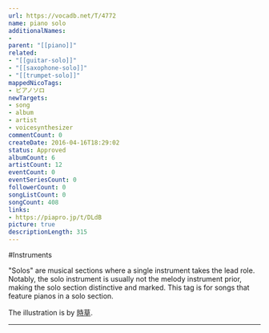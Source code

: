 ```yaml
---
url: https://vocadb.net/T/4772
name: piano solo
additionalNames: 
- 
parent: "[[piano]]"
related:
- "[[guitar-solo]]"
- "[[saxophone-solo]]"
- "[[trumpet-solo]]"
mappedNicoTags:
- ピアノソロ
newTargets:
- song
- album
- artist
- voicesynthesizer
commentCount: 0
createDate: 2016-04-16T18:29:02
status: Approved
albumCount: 6
artistCount: 12
eventCount: 0
eventSeriesCount: 0
followerCount: 0
songListCount: 0
songCount: 408
links: 
- https://piapro.jp/t/DLdB
picture: true
descriptionLength: 315
---
```


#Instruments

"Solos" are musical sections where a single instrument takes the lead role. Notably, the solo instrument is usually not the melody instrument prior, making the solo section distinctive and marked. This tag is for songs that feature pianos in a solo section.

The illustration is by [時草](https://piapro.jp/j1235782).

---

